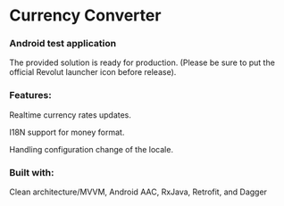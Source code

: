 # Currency Converter
### Android test application

The provided solution is ready for production. 
(Please be sure to put the official Revolut launcher icon before release).

### Features:
Realtime currency rates updates.

I18N support for money format.

Handling configuration change of the locale.

### Built with:
Clean architecture/MVVM, Android AAC, RxJava, Retrofit, and Dagger

